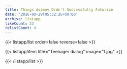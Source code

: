 ```yaml
---
title: Things Asimov Didn't Successfully Futurize
date: '2016-08-29T05:32:26+00:00'
archive: listapp
likeCount: 23
relistCount: 4
---
```


{{< listapp/list order=false reverse=false >}}

   {{< listapp/item title="Teenager dialog"
      image="1.jpg" >}}

{{< /listapp/list >}}
